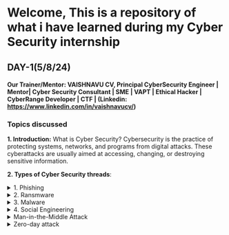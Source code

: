 # Welcome, This is a repository of what i have learned during my Cyber Security internship

## DAY-1(5/8/24)
#### Our Trainer/Mentor: VAISHNAVU CV, Principal CyberSecurity Engineer | Mentor| Cyber Security Consultant | SME | VAPT | Ethical Hacker | CyberRange Developer | CTF | (Linkedin: https://www.linkedin.com/in/vaishnavucv/)
### Topics discussed
__1. Introduction:__ What is Cyber Security?
Cybersecurity is the practice of protecting systems, networks, and programs from digital attacks. These cyberattacks are usually aimed at accessing, changing, or destroying sensitive information.

__2. Types of Cyber Security threads__: 
<details>
   <summary>1. Phishing</summary>
   <p>Content 1 Content 1 Content 1 Content 1 Content 1</p>
</details>
<details>
   <summary>2. Ransmware</summary>
   <p>Content 1 Content 1 Content 1 Content 1 Content 1</p>
</details>
<details>
   <summary>3. Malware</summary>
   <p>Content 1 Content 1 Content 1 Content 1 Content 1</p>
</details>                             
<details>
   <summary>4. Social Engineering</summary>
   <p>Content 1 Content 1 Content 1 Content 1 Content 1</p>
</details>                             
<details>
   <summary>Man-in-the-Middle Attack</summary>
   <p>When criminals interrupt the traffic between a two-party transaction.![Imgur](https://imgur.com/u8KO4nn)</p>
</details>                 
<details>
   <summary>Zero-day attack</summary>
   <p>Content 1 Content 1 Content 1 Content 1 Content 1</p>
</details>            

                    




   




